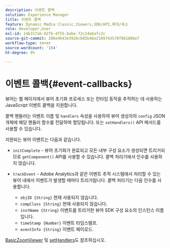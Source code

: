 ```yaml
---
description: 이벤트 콜백
solution: Experience Manager
title: 이벤트 콜백
feature: Dynamic Media Classic,Viewers,SDK/API,확대/축소
role: Developer,User
exl-id: 14b317ab-82fb-4f55-babe-72c24e6afc2c
source-git-commit: 206e4643e3926cb85b4be2189743578f88180be7
workflow-type: tm+mt
source-wordcount: '154'
ht-degree: 0%

---
```


# 이벤트 콜백{#event-callbacks}

뷰어는 웹 페이지에서 뷰어 초기화 프로세스 또는 런타임 동작을 추적하는 데 사용하는 JavaScript 이벤트 콜백을 지원합니다.

콜백 핸들러는 이벤트 이름 및 `handlers` 속성을 사용하여 뷰어 생성자의 `config` JSON 개체에 해당 핸들러 함수를 전달하여 할당됩니다. 또는 `setHandlers()` API 메서드를 사용할 수 있습니다.

지원되는 뷰어 이벤트는 다음과 같습니다.

* `initComplete` - 뷰어 초기화가 완료되고 모든 내부 구성 요소가 생성되면 트리거되므로  `getComponent()` API를 사용할 수 있습니다. 콜백 처리기에서 인수를 사용하지 않습니다.

* `trackEvent` - Adobe Analytics과 같은 이벤트 추적 시스템에서 처리할 수 있는 뷰어 내에서 이벤트가 발생할 때마다 트리거됩니다. 콜백 처리기는 다음 인수를 사용합니다.

   * `objID {String}` 현재 사용되지 않습니다.
   * `compClass {String}` 현재 사용되지 않습니다.
   * `instName {String}` 이벤트를 트리거한 뷰어 SDK 구성 요소의 인스턴스 이름입니다.
   * `timeStamp {Number}` 이벤트 타임스탬프.
   * `eventInfo {String}` 이벤트 페이로드.

[BasicZoomViewer](../../c-html5-s7-aem-asset-viewers/c-html5-20-basic-zoom-viewer-about/c-html5-20-basic-zoom-viewer-javascriptapiref/r-html5-basic-zoom-viewer-20-javascriptapiref-basiczoomviewer.md#reference-bd16cadc0c054fafb0db4994741d47cd) 및 [setHandlers](../../c-html5-s7-aem-asset-viewers/c-html5-20-basic-zoom-viewer-about/c-html5-20-basic-zoom-viewer-javascriptapiref/r-html5-basic-zoom-viewer-20-javascriptapiref-sethandlers.md#reference-b748b29eaafa463a9d1723cb7b86f0d9)도 참조하십시오.
